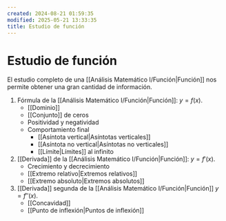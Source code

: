 ```yaml
---
created: 2024-08-21 01:59:35
modified: 2025-05-21 13:33:35
title: Estudio de función
---
```


# Estudio de función

El estudio completo de una [[Análisis Matemático I/Función|Función]] nos permite obtener una gran cantidad de información.

1. Fórmula de la [[Análisis Matemático I/Función|Función]]: $y = f(x)$.
	- [[Dominio]]
	- [[Conjunto]] de ceros
	- Positividad y negatividad
	- Comportamiento final
		- [[Asíntota vertical|Asíntotas verticales]]
		- [[Asíntota no vertical|Asíntotas no verticales]]
		- [[Límite|Límites]] al infinito
2. [[Derivada]] de la [[Análisis Matemático I/Función|Función]]: $y = f'(x)$.
	- Crecimiento y decrecimiento
	- [[Extremo relativo|Extremos relativos]]
	- [[Extremo absoluto|Extremos absolutos]]
3. [[Derivada]] segunda de la [[Análisis Matemático I/Función|Función]] $y = f''(x)$.
	- [[Concavidad]]
	- [[Punto de inflexión|Puntos de inflexión]]
